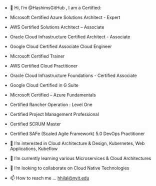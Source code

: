- 👋 Hi, I’m @HashimsGitHub , I am a Certified: 
 - Microsoft Certified Azure Solutions Architect - Expert
 - AWS Certified Solutions Architect – Associate
 - Oracle Cloud Infrastructure Certified Architect - Associate
 - Google Cloud Certified Associate Cloud Engineer
 - Microsoft Certified Trainer
 - AWS Certified Cloud Practitioner
 - Oracle Cloud Infrastructure Foundations - Certified Associate
 - Google Cloud Certified in G Suite
 - Microsoft Certified – Azure Fundamentals
 - Certified Rancher Operation : Level One
 
 - Certified Project Management Professional
 - Certified SCRUM Master
 - Certified SAFe (Scaled Agile Framework) 5.0 DevOps Practitioner

- 👀 I’m interested in Cloud Architecture & Design, Kubernetes, Web Applications, Kubeflow
- 🌱 I’m currently learning various Microservices & Cloud Architectures 
- 💞️ I’m looking to collaborate on Cloud Native Technologies 
- 📫 How to reach me ... hhilal@nyit.edu

<!---
HashimsGitHub/HashimsGitHub is a ✨ special ✨ repository because its `README.md` (this file) appears on your GitHub profile.
You can click the Preview link to take a look at your changes.
--->
